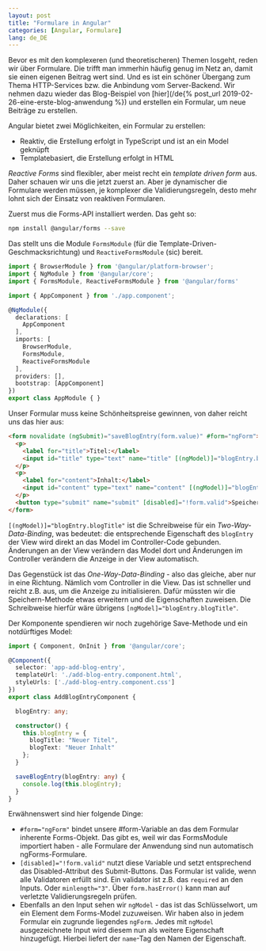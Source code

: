 ```yaml
---
layout: post
title: "Formulare in Angular"
categories: [Angular, Formulare]
lang: de_DE
---
```


Bevor es mit den komplexeren (und theoretischeren) Themen losgeht, reden wir über Formulare. Die trifft man immerhin häufig genug im Netz an, damit sie einen eigenen Beitrag wert sind. Und es ist ein schöner Übergang zum Thema HTTP-Services bzw. die Anbindung vom Server-Backend. Wir nehmen dazu wieder das Blog-Beispiel von [hier](/de{% post_url 2019-02-26-eine-erste-blog-anwendung %}) und erstellen ein Formular, um neue Beiträge zu erstellen.

<!--more-->

Angular bietet zwei Möglichkeiten, ein Formular zu erstellen:

- Reaktiv, die Erstellung erfolgt in TypeScript und ist an ein Model geknüpft
- Templatebasiert, die Erstellung erfolgt in HTML

_Reactive Forms_ sind flexibler, aber meist recht ein _template driven form_ aus. Daher schauen wir uns die jetzt zuerst an. Aber je dynamischer die Formulare werden müssen, je komplexer die Validierungsregeln, desto mehr lohnt sich der Einsatz von reaktiven Formularen.

Zuerst mus die Forms-API installiert werden. Das geht so:

```bash
npm install @angular/forms --save
```

Das stellt uns die Module ``FormsModule`` (für die Template-Driven-Geschmacksrichtung) und ``ReactiveFormsModule`` (sic) bereit.

```typescript
import { BrowserModule } from '@angular/platform-browser';
import { NgModule } from '@angular/core';
import { FormsModule, ReactiveFormsModule } from '@angular/forms'

import { AppComponent } from './app.component';

@NgModule({
  declarations: [
    AppComponent
  ],
  imports: [
    BrowserModule,
    FormsModule,
    ReactiveFormsModule
  ],
  providers: [],
  bootstrap: [AppComponent]
})
export class AppModule { }
```

Unser Formular muss keine Schönheitspreise gewinnen, von daher reicht uns das hier aus:

```html
<form novalidate (ngSubmit)="saveBlogEntry(form.value)" #form="ngForm">
  <p>
    <label for="title">Titel:</label>
    <input id="title" type="text" name="title" [(ngModel)]="blogEntry.blogTitle" required minlength="3"/>
  </p>
  <p>
    <label for="content">Inhalt:</label>
    <input id="content" type="text" name="content" [(ngModel)]="blogEntry.blogText" required/>
  </p>
  <button type="submit" name="submit" [disabled]="!form.valid">Speichern</button>
</form>

```

``[(ngModel)]="blogEntry.blogTitle"`` ist die Schreibweise für ein _Two-Way-Data-Binding_, was bedeutet: die entsprechende Eigenschaft des ``blogEntry`` der View wird direkt an das Model im Controller-Code gebunden. Änderungen an der View verändern das Model dort und Änderungen im Controller verändern die Anzeige in der View automatisch.

Das Gegenstück ist das _One-Way-Data-Binding_ - also das gleiche, aber nur in eine Richtung. Nämlich vom Controller in die View. Das ist schneller und reicht z.B. aus, um die Anzeige zu initialisieren. Dafür müssten wir die Speichern-Methode etwas erweitern und die Eigenschaften zuweisen. Die Schreibweise hierfür wäre übrigens ``[ngModel]="blogEntry.blogTitle"``.

Der Komponente spendieren wir noch zugehörige Save-Methode und ein notdürftiges Model:

```typescript
import { Component, OnInit } from '@angular/core';

@Component({
  selector: 'app-add-blog-entry',
  templateUrl: './add-blog-entry.component.html',
  styleUrls: ['./add-blog-entry.component.css']
})
export class AddBlogEntryComponent {

  blogEntry: any;

  constructor() {
    this.blogEntry = {
      blogTitle: "Neuer Titel",
      blogText: "Neuer Inhalt"
    };
  }

  saveBlogEntry(blogEntry: any) {
    console.log(this.blogEntry);
  }
}
```

Erwähnenswert sind hier folgende Dinge:

- ``#form="ngForm"`` bindet unsere #form-Variable an das dem Formular inherente Forms-Objekt. Das gibt es, weil wir das FormsModule importiert haben - alle Formulare der Anwendung sind nun automatisch ngForms-Formulare.
- ``[disabled]="!form.valid"`` nutzt diese Variable und setzt entsprechend das Disabled-Attribut des Submit-Buttons. Das Formular ist valide, wenn alle Validatoren erfüllt sind. Ein validator ist z.B. das ``required`` an den Inputs. Oder ``minlength="3"``. Über ``form.hasError()`` kann man auf verletzte Validierungsregeln prüfen.
- Ebenfalls an den Input sehen wir ``ngModel`` - das ist das Schlüsselwort, um ein Element dem Forms-Model zuzuweisen. Wir haben also in jedem Formular ein zugrunde liegendes ``ngForm``. Jedes mit ``ngModel`` ausgezeichnete Input wird diesem nun als weitere Eigenschaft hinzugefügt. Hierbei liefert der ``name``-Tag den Namen der Eigenschaft.
